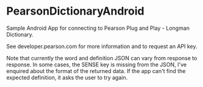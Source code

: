 PearsonDictionaryAndroid
========================

Sample Android App for connecting to Pearson Plug and Play - Longman Dictionary.

See developer.pearson.com for more information and to request an API key. 

Note that currently the word and definition JSON can vary from response to response. In some cases, the SENSE key is missing from the JSON, I've enquired about the format of the returned data. If the app can't find the expected definition, it asks the user to try again.